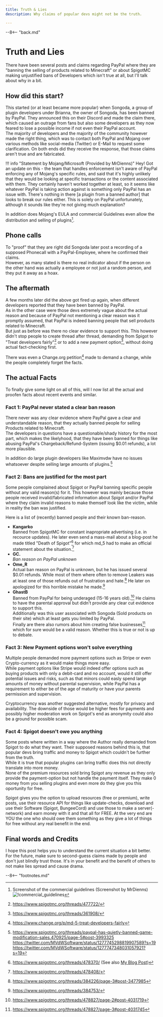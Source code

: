 ```yaml
---
title: Truth & Lies
description: Why claims of popular devs might not be the truth.

---
```


--8<-- "back.md"

# Truth and Lies
There have been several posts and claims regarding PayPal where they are "banning the selling of products related to Minecraft" or about SpigotMC making unjustified bans of Developers which isn't true at all, but I'll talk about why in a bit.

## How did this start?
This started (or at least became more popular) when Songoda, a group of plugin developers under Brianna, the owner of Songoda, has been banned by PayPal. They announced this on their Discord and made the claim there, which caused an outrage from fans but also some developers as they now feared to lose a possible income if not even their PayPal account.  
The majority of developers and the majority of the community however made the right thing, which was to contact both PayPal and Mojang over various methods like social-media (Twitter) or E-Mail to request some clarification. On both ends did they receive the response, that those claims aren't true and are fabricated.

!!! info "Statement by Mojang/Microsoft (Provided by MrDienns)"
    Hey! Got an update on this - the team that handles enforcement isn't aware of PayPal enforcing any of Mojang's specific rules, and said that it's highly unlikely that they would be looking at specific transactions or the content associated with them. They certainly haven't worked together at least, so it seems like whatever PayPal is taking action against is something only PayPal has an issue with. There's nothing in there [a plugin from a banned author] that looks to break our rules either. This is solely on PayPal unfortunately, although it sounds like they're not giving much explanation?

In addition does Mojang's EULA and commercial Guidelines even allow the distribution and selling of plugins[^1].

## Phone calls
To "proof" that they are right did Songoda later post a recording of a supposed Phonecall with a PayPal-Employee, where he confirmed their claims.  
However, as many stated is there no real indicator about if the person on the other hand was actually a employee or not just a random person, and they put it away as a hoax.

## The aftermath
A few months later did the above got fired up again, when different developers reported that they have been banned by PayPal.  
As in the other case were those devs extremely vague about the actual reason and because of PayPal not mentioning a clear reason was it promptly assumed, that PayPal is indeed banning people that sell products related to Minecraft.  
But just as before was there no clear evidence to support this. This however didn't stop people to create thread after thread, demanding from Spigot to "Treat developers fairly"[^2] or to add a new payment option[^3], without doing actual fact-checking first.

There was even a Change.org petition[^4] made to demand a change, while the people completely forget the facts.

## The actual Facts
To finally give some light on all of this, will I now list all the actual and proofen facts about recent events and similar.

### Fact 1: PayPal never stated a clear ban reason
There never was any clear evidence where PayPal gave a clear and understandable reason, that they actually banned people for selling Products related to Minecraft.  
The developers in questions have a questionable/shady history for the most part, which makes the likelyhood, that they have been banned for things like abusing PayPal's Chargeback/Refund-System (issuing $0.01 refunds), a lot more plausible.

In addition do large plugin developers like Maximvdw have no issues whatsoever despite selling large amounts of plugins.[^5]

### Fact 2: Bans are justified for the most part
Some people complained about Spigot or PayPal banning specific people without any valid reason(s) for it. This however was mainly because those people received invalid/fabricated information about Spigot and/or PayPal where they claim invalid reasons to make themself look like the victim, while in reality the ban was justified.

Here is a list of (recently) banned people and their known ban-reason.

- **Kangarko**  
Banned from SpigotMC for constant inapropriate advertising (i.e. in recource updates). He later even send a mass-mail about a blog-post he made titled "Death of Spigot"[^6] for which md_5 had to make an official statement about the situation.[^7]
- **GC.**  
*Ban reason on PayPal unknown*
- **Ome_R**  
Actual ban reason on PayPal is unknown, but he has issued several $0.01 refunds. While most of them where often to remove Leakers was at least one of those refunds out of frustration and hate.[^8] He later on apologized for this horrible mistake he made.[^9]
- **GhastB**  
Banned from PayPal for being underaged (15-16 years old).[^10] He claims to have the parental approval but didn't provide any clear cut evidence to support this.  
Additionally was this user associated with Songoda (Sold products on their site) which at least gets you limited by PayPal.  
Finally are there also rumors about him creating false businesses[^11] which for sure would be a valid reason. Whether this is true or not is up to debate.

### Fact 3: New Payment options won't solve everything
Multiple people demanded more payment options such as Stripe or even Crypto-currency as it would make things more easy.  
While payment options like Stripe would indeed offer options such as buying products with only a debit-card and no account, would it still offer potential issues and risks, such as that minors could easly spend large amounts of money without parental supervision, while PayPal has a requirement to either be of the age of maturity or have your parents permission and supervision.  

Cryptocurrency was another suggested alternative, mostly for privacy and availability. The downside of those would be higher fees for payments and possibly higher moderation work on Spigot's end as anonymity could also be a ground for possible scam.

### Fact 4: Spigot doesn't owe you anything
Some posts where written in a way where the Author really demanded from Spigot to do what they want. Their supposed reasons behind this is, that popular devs bring traffic and money to Spigot which couldn't be further from the truth.  
While it is true that popular plugins can bring traffic does this not directly translate into more money.  
None of the premium resources sold bring Spigot any revenue as they only provide the payment-option but not handle the payment itself. They make 0 money from you selling plugins and even more do they give you this oportunity for free.

Spigot gives you the option to upload resources (free or premium), write posts, use their resource API for things like update-checks, download and use their Software (Spigot, BungeeCord) and use those to make a server(-network) and earn money with it and that all for FREE. At the very end are YOU the one who should owe them something as they give a lot of things for free without any real benefit in the end.

## Final words and Credits
I hope this post helps you to understand the current situation a bit better. For the future, make sure to second-guess claims made by people and don't just blindly trust those. It's in your benefit and the benefit of others to not make lies spread and cause drama.

--8<-- "footnotes.md"

<!-- Footnotes -->

[^1]:
    Screenshot of the commercial guidelines (Screenshot by MrDienns)
    ![!commercial_guidelines](/blog/assets/img/posts/truth-and-lies/commercial_guidelines.jpg)
[^2]: https://www.spigotmc.org/threads/477722/
[^3]: https://www.spigotmc.org/threads/361908/
[^4]: https://www.change.org/p/md-5-treat-developers-fairly
[^5]:
    https://www.spigotmc.org/threads/paypal-has-quietly-banned-game-modification-sales.470925/page-5#post-3993325
    https://twitter.com/MVdWSoftware/status/1277745298819907589?s=19
    https://twitter.com/MVdWSoftware/status/1277747348031057921?s=19
[^6]: https://www.spigotmc.org/threads/478370/ (See also [My Blog Post](/blog/posts/in-defense-of-spigotmc))
[^7]: https://www.spigotmc.org/threads/478408/
[^8]: https://www.spigotmc.org/threads/384226/page-3#post-3477985
[^9]: https://www.spigotmc.org/threads/384753/
[^10]: https://www.spigotmc.org/threads/478827/page-2#post-4031719
[^11]: https://www.spigotmc.org/threads/478827/page-3#post-4031745
